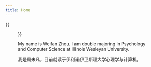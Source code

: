```yaml
---
title: Home
---
```


{{<figure src="file:///C:/Users/Flora/Downloads/Img/Img.html" title="Photo taken by Ke Ding at Ningbo Foreign Language School, 2022 (照片拍摄于2022年，摄影师：丁可老师)" width="450">}}

My name is Weifan Zhou. I am double majoring in Psychology and Computer Science at Illinois Wesleyan University. 

我是周未凡，目前就读于伊利诺伊卫斯理大学心理学与计算机。